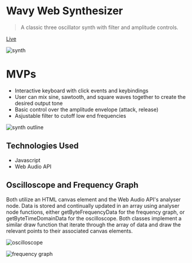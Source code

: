 # Wavy Web Synthesizer

> A classic three oscillator synth with filter and amplitude controls.

[Live](https://jm-riley.github.io/synthesizer/)

![synth](https://raw.githubusercontent.com/jm-riley/synthesizer/master/dist/synth_screenshot.png)

# MVPs

- Interactive keyboard with click events and keybindings
- User can mix sine, sawtooth, and square waves together to create the desired output tone
- Basic control over the amplitude envelope (attack, release)
- Asjustable filter to cutoff low end frequencies

![synth outline](https://raw.githubusercontent.com/jm-riley/synthesizer/master/dist/outline.png)

## Technologies Used

- Javascript
- Web Audio API

## Oscilloscope and Frequency Graph

Both utilize an HTML canvas element and the Web Audio API's analyser node. Data is stored and continually updated in an array using analyser node functions, either getByteFrequencyData for the frequency graph, or getByteTimeDomainData for the oscilloscope. Both classes implement a similar draw function that iterate through the array of data and draw the relevant points to their associated canvas elements.

![oscilloscope](https://raw.githubusercontent.com/jm-riley/synthesizer/master/dist/oscilloscope_gif.gif)

![frequency graph](https://raw.githubusercontent.com/jm-riley/synthesizer/master/dist/frequency_gif.gif)
